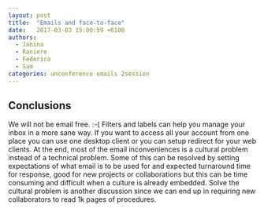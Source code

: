 ```yaml
---
layout: post
title:  "Emails and face-to-face"
date:   2017-03-03 15:00:59 +0100
authors: 
  - Janina
  - Raniere
  - Federica
  - Sam
categories: unconference emails 2session
---
```


## Conclusions

We will not be email free. :-( Filters and labels can help you manage your inbox
in a more sane way. If you want to access all your account from one place you
can use one desktop client or you can setup redirect for your web clients. At
the end, most of the email inconveniences is a cultural problem instead of a
technical problem. Some of this can be resolved by setting expectations of what
email is to be used for and expected turnaround time for response, good for new
projects or collaborations but this can be time consuming and difficult when a
culture is already embedded. Solve the cultural problem is another discussion
since we can end up in requiring new collaborators to read 1k pages of
procedures.
